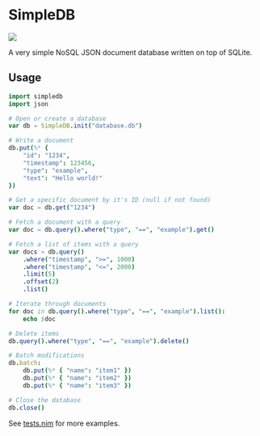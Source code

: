 # SimpleDB

![](https://img.shields.io/badge/status-beta-orange)

A very simple NoSQL JSON document database written on top of SQLite.

## Usage

```nim
import simpledb
import json

# Open or create a database
var db = SimpleDB.init("database.db")

# Write a document
db.put(%* {
    "id": "1234",
    "timestamp": 123456,
    "type": "example",
    "text": "Hello world!"
})

# Get a specific document by it's ID (null if not found)
var doc = db.get("1234")

# Fetch a document with a query
var doc = db.query().where("type", "==", "example").get()

# Fetch a list of items with a query
var docs = db.query()
    .where("timestamp", ">=", 1000)
    .where("timestamp", "<=", 2000)
    .limit(5)
    .offset(2)
    .list()

# Iterate through documents
for doc in db.query().where("type", "==", "example").list():
    echo $doc

# Delete items
db.query().where("type", "==", "example").delete()

# Batch modifications
db.batch:
    db.put(%* { "name": "item1" })
    db.put(%* { "name": "item2" })
    db.put(%* { "name": "item3" })

# Close the database
db.close()
```

See [tests.nim](tests/tests.nim) for more examples.